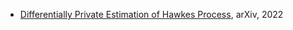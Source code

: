 * [Differentially Private Estimation of Hawkes Process](https://arxiv.org/pdf/2209.07303.pdf), arXiv, 2022
